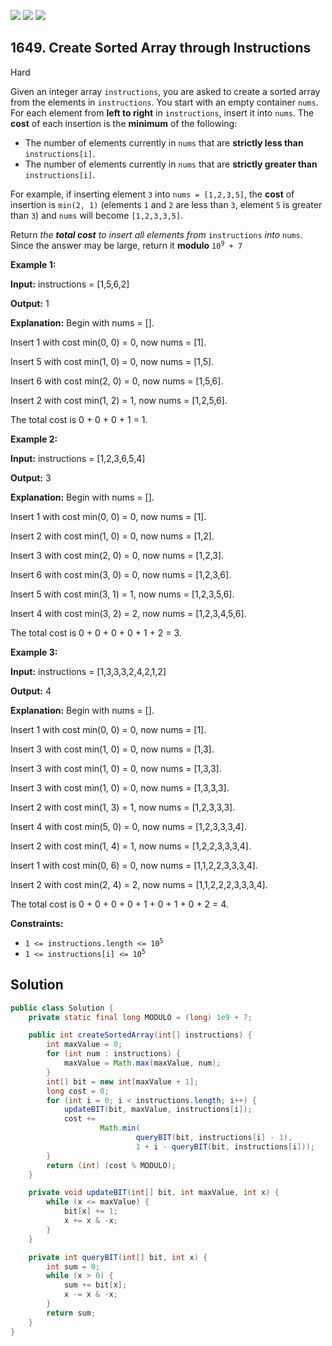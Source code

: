 [![](https://img.shields.io/github/stars/javadev/LeetCode-in-Java?label=Stars&style=flat-square)](https://github.com/javadev/LeetCode-in-Java)
[![](https://img.shields.io/github/forks/javadev/LeetCode-in-Java?label=Fork%20me%20on%20GitHub%20&style=flat-square)](https://github.com/javadev/LeetCode-in-Java/fork)
[![](https://img.shields.io/badge/-LeetCode%20in%20Kotlin-blue?style=flat-square)](https://github.com/javadev/LeetCode-in-Kotlin)

## 1649\. Create Sorted Array through Instructions

Hard

Given an integer array `instructions`, you are asked to create a sorted array from the elements in `instructions`. You start with an empty container `nums`. For each element from **left to right** in `instructions`, insert it into `nums`. The **cost** of each insertion is the **minimum** of the following:

*   The number of elements currently in `nums` that are **strictly less than** `instructions[i]`.
*   The number of elements currently in `nums` that are **strictly greater than** `instructions[i]`.

For example, if inserting element `3` into `nums = [1,2,3,5]`, the **cost** of insertion is `min(2, 1)` (elements `1` and `2` are less than `3`, element `5` is greater than `3`) and `nums` will become `[1,2,3,3,5]`.

Return _the **total cost** to insert all elements from_ `instructions` _into_ `nums`. Since the answer may be large, return it **modulo** <code>10<sup>9</sup> + 7</code>

**Example 1:**

**Input:** instructions = [1,5,6,2]

**Output:** 1

**Explanation:** Begin with nums = []. 

Insert 1 with cost min(0, 0) = 0, now nums = [1]. 

Insert 5 with cost min(1, 0) = 0, now nums = [1,5]. 

Insert 6 with cost min(2, 0) = 0, now nums = [1,5,6]. 

Insert 2 with cost min(1, 2) = 1, now nums = [1,2,5,6]. 

The total cost is 0 + 0 + 0 + 1 = 1.

**Example 2:**

**Input:** instructions = [1,2,3,6,5,4]

**Output:** 3

**Explanation:** Begin with nums = []. 

Insert 1 with cost min(0, 0) = 0, now nums = [1]. 

Insert 2 with cost min(1, 0) = 0, now nums = [1,2]. 

Insert 3 with cost min(2, 0) = 0, now nums = [1,2,3].

Insert 6 with cost min(3, 0) = 0, now nums = [1,2,3,6]. 

Insert 5 with cost min(3, 1) = 1, now nums = [1,2,3,5,6]. 

Insert 4 with cost min(3, 2) = 2, now nums = [1,2,3,4,5,6]. 

The total cost is 0 + 0 + 0 + 0 + 1 + 2 = 3.

**Example 3:**

**Input:** instructions = [1,3,3,3,2,4,2,1,2]

**Output:** 4

**Explanation:** Begin with nums = []. 

Insert 1 with cost min(0, 0) = 0, now nums = [1]. 

Insert 3 with cost min(1, 0) = 0, now nums = [1,3].

Insert 3 with cost min(1, 0) = 0, now nums = [1,3,3].

Insert 3 with cost min(1, 0) = 0, now nums = [1,3,3,3].

Insert 2 with cost min(1, 3) = 1, now nums = [1,2,3,3,3]. 

Insert 4 with cost min(5, 0) = 0, now nums = [1,2,3,3,3,4]. 

Insert 2 with cost min(1, 4) = 1, now nums = [1,2,2,3,3,3,4]. 

Insert 1 with cost min(0, 6) = 0, now nums = [1,1,2,2,3,3,3,4].

Insert 2 with cost min(2, 4) = 2, now nums = [1,1,2,2,2,3,3,3,4]. 

The total cost is 0 + 0 + 0 + 0 + 1 + 0 + 1 + 0 + 2 = 4.

**Constraints:**

*   <code>1 <= instructions.length <= 10<sup>5</sup></code>
*   <code>1 <= instructions[i] <= 10<sup>5</sup></code>

## Solution

```java
public class Solution {
    private static final long MODULO = (long) 1e9 + 7;

    public int createSortedArray(int[] instructions) {
        int maxValue = 0;
        for (int num : instructions) {
            maxValue = Math.max(maxValue, num);
        }
        int[] bit = new int[maxValue + 1];
        long cost = 0;
        for (int i = 0; i < instructions.length; i++) {
            updateBIT(bit, maxValue, instructions[i]);
            cost +=
                    Math.min(
                            queryBIT(bit, instructions[i] - 1),
                            1 + i - queryBIT(bit, instructions[i]));
        }
        return (int) (cost % MODULO);
    }

    private void updateBIT(int[] bit, int maxValue, int x) {
        while (x <= maxValue) {
            bit[x] += 1;
            x += x & -x;
        }
    }

    private int queryBIT(int[] bit, int x) {
        int sum = 0;
        while (x > 0) {
            sum += bit[x];
            x -= x & -x;
        }
        return sum;
    }
}
```